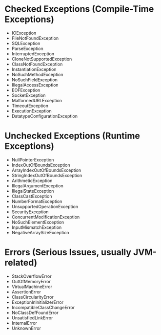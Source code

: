 # Checked Exceptions (Compile-Time Exceptions)

- IOException
- FileNotFoundException
- SQLException
- ParseException
- InterruptedException
- CloneNotSupportedException
- ClassNotFoundException
- InstantiationException
- NoSuchMethodException
- NoSuchFieldException
- IllegalAccessException
- EOFException
- SocketException
- MalformedURLException
- TimeoutException
- ExecutionException
- DatatypeConfigurationException

# Unchecked Exceptions (Runtime Exceptions)

- NullPointerException
- IndexOutOfBoundsException
- ArrayIndexOutOfBoundsException
- StringIndexOutOfBoundsException
- ArithmeticException
- IllegalArgumentException
- IllegalStateException
- ClassCastException
- NumberFormatException
- UnsupportedOperationException
- SecurityException
- ConcurrentModificationException
- NoSuchElementException
- InputMismatchException
- NegativeArraySizeException

# Errors (Serious Issues, usually JVM-related)

- StackOverflowError
- OutOfMemoryError
- VirtualMachineError
- AssertionError
- ClassCircularityError
- ExceptionInInitializerError
- IncompatibleClassChangeError
- NoClassDefFoundError
- UnsatisfiedLinkError
- InternalError
- UnknownError